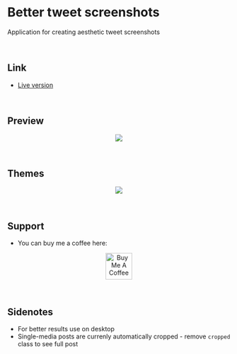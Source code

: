 # Better tweet screenshots
Application for creating aesthetic tweet screenshots

<br>

## Link
- [Live version](http://bit.ly/better_tw_screenshots)

<br>

## Preview
<p align="center">
  <img src="https://user-images.githubusercontent.com/25122875/113517156-a7e2ab00-957e-11eb-8bd5-fcfd0fd0a248.png">
</p>

<br>

## Themes
<p align="center">
  <img src="https://user-images.githubusercontent.com/25122875/113517955-67d1f700-9583-11eb-840c-14aab39440c7.png">
</p>

<br>


## Support
- You can buy me a coffee here: 
<p align="center">
  <a href="http://bit.ly/BuyMeACoffee-GitHub" target="_blank">
    <img src="https://cdn.buymeacoffee.com/buttons/v2/default-yellow.png" alt="Buy Me A Coffee" height="60px">
  </a>  
</p>

<br>

## Sidenotes
- For better results use on desktop
- Single-media posts are currenly automatically cropped - remove `cropped` class to see full post
